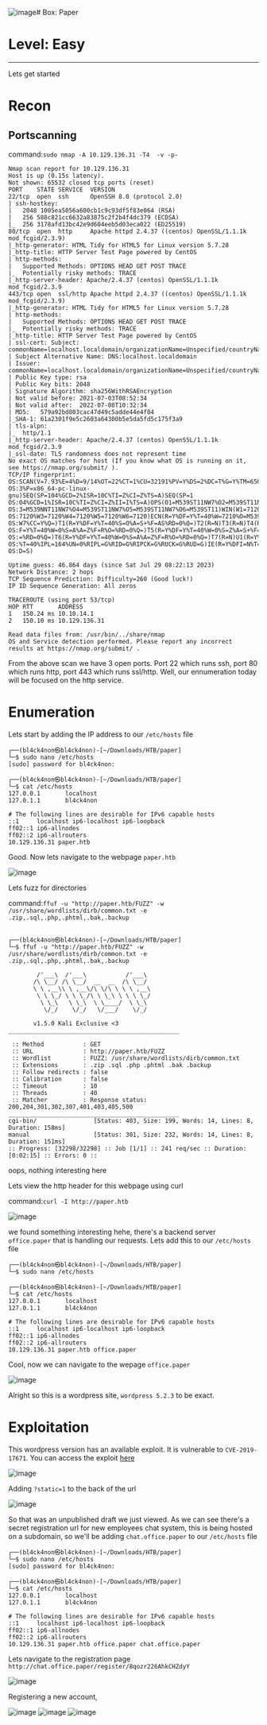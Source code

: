 ![image](https://github.com/BlackAnon22/BlackAnon22.github.io/assets/67879936/c167bc9f-f9a3-4a50-a5f5-2779514ee265)# Box: Paper
# Level: Easy
<hr>

Lets get started

# Recon

## Portscanning

command:```sudo nmap -A 10.129.136.31 -T4  -v -p-```

```
Nmap scan report for 10.129.136.31
Host is up (0.15s latency).
Not shown: 65532 closed tcp ports (reset)
PORT    STATE SERVICE  VERSION
22/tcp  open  ssh      OpenSSH 8.0 (protocol 2.0)
| ssh-hostkey: 
|   2048 1005ea5056a600cb1c9c93df5f83e064 (RSA)
|   256 588c821cc6632a83875c2f2b4f4dc379 (ECDSA)
|_  256 3178afd13bc42e9d604eeb5d03eca022 (ED25519)
80/tcp  open  http     Apache httpd 2.4.37 ((centos) OpenSSL/1.1.1k mod_fcgid/2.3.9)
|_http-generator: HTML Tidy for HTML5 for Linux version 5.7.28
|_http-title: HTTP Server Test Page powered by CentOS
| http-methods: 
|   Supported Methods: OPTIONS HEAD GET POST TRACE
|_  Potentially risky methods: TRACE
|_http-server-header: Apache/2.4.37 (centos) OpenSSL/1.1.1k mod_fcgid/2.3.9
443/tcp open  ssl/http Apache httpd 2.4.37 ((centos) OpenSSL/1.1.1k mod_fcgid/2.3.9)
|_http-generator: HTML Tidy for HTML5 for Linux version 5.7.28
| http-methods: 
|   Supported Methods: OPTIONS HEAD GET POST TRACE
|_  Potentially risky methods: TRACE
|_http-title: HTTP Server Test Page powered by CentOS
| ssl-cert: Subject: commonName=localhost.localdomain/organizationName=Unspecified/countryName=US
| Subject Alternative Name: DNS:localhost.localdomain
| Issuer: commonName=localhost.localdomain/organizationName=Unspecified/countryName=US
| Public Key type: rsa
| Public Key bits: 2048
| Signature Algorithm: sha256WithRSAEncryption
| Not valid before: 2021-07-03T08:52:34
| Not valid after:  2022-07-08T10:32:34
| MD5:   579a92bd803cac47d49c5adde44e4f84
|_SHA-1: 61a2301f9e5c2603a64300b5e5da5fd5c175f3a9
| tls-alpn: 
|_  http/1.1
|_http-server-header: Apache/2.4.37 (centos) OpenSSL/1.1.1k mod_fcgid/2.3.9
|_ssl-date: TLS randomness does not represent time
No exact OS matches for host (If you know what OS is running on it, see https://nmap.org/submit/ ).
TCP/IP fingerprint:
OS:SCAN(V=7.93%E=4%D=9/14%OT=22%CT=1%CU=32191%PV=Y%DS=2%DC=T%G=Y%TM=650286C
OS:3%P=x86_64-pc-linux-gnu)SEQ(SP=104%GCD=2%ISR=10C%TI=Z%CI=Z%TS=A)SEQ(SP=1
OS:04%GCD=1%ISR=10C%TI=Z%CI=Z%II=I%TS=A)OPS(O1=M539ST11NW7%O2=M539ST11NW7%O
OS:3=M539NNT11NW7%O4=M539ST11NW7%O5=M539ST11NW7%O6=M539ST11)WIN(W1=7120%W2=
OS:7120%W3=7120%W4=7120%W5=7120%W6=7120)ECN(R=Y%DF=Y%T=40%W=7210%O=M539NNSN
OS:W7%CC=Y%Q=)T1(R=Y%DF=Y%T=40%S=O%A=S+%F=AS%RD=0%Q=)T2(R=N)T3(R=N)T4(R=Y%D
OS:F=Y%T=40%W=0%S=A%A=Z%F=R%O=%RD=0%Q=)T5(R=Y%DF=Y%T=40%W=0%S=Z%A=S+%F=AR%O
OS:=%RD=0%Q=)T6(R=Y%DF=Y%T=40%W=0%S=A%A=Z%F=R%O=%RD=0%Q=)T7(R=N)U1(R=Y%DF=N
OS:%T=40%IPL=164%UN=0%RIPL=G%RID=G%RIPCK=G%RUCK=G%RUD=G)IE(R=Y%DFI=N%T=40%C
OS:D=S)

Uptime guess: 46.864 days (since Sat Jul 29 08:22:13 2023)
Network Distance: 2 hops
TCP Sequence Prediction: Difficulty=260 (Good luck!)
IP ID Sequence Generation: All zeros

TRACEROUTE (using port 53/tcp)
HOP RTT       ADDRESS
1   150.24 ms 10.10.14.1
2   150.10 ms 10.129.136.31

Read data files from: /usr/bin/../share/nmap
OS and Service detection performed. Please report any incorrect results at https://nmap.org/submit/ .
```

From the above scan we have 3 open ports. Port 22 which runs ssh, port 80 which runs http, port 443 which runs ssl/http. Well, our ennumeration today will be focused on the http service.



# Enumeration

Lets start by adding the IP address to our ```/etc/hosts``` file

```
┌──(bl4ck4non㉿bl4ck4non)-[~/Downloads/HTB/paper]
└─$ sudo nano /etc/hosts
[sudo] password for bl4ck4non: 
                                                                                                                                                                                                
┌──(bl4ck4non㉿bl4ck4non)-[~/Downloads/HTB/paper]
└─$ cat /etc/hosts 
127.0.0.1       localhost
127.0.1.1       bl4ck4non

# The following lines are desirable for IPv6 capable hosts
::1     localhost ip6-localhost ip6-loopback
ff02::1 ip6-allnodes
ff02::2 ip6-allrouters
10.129.136.31 paper.htb
```
Good. Now lets navigate to the webpage ```paper.htb```

![image](https://github.com/BlackAnon22/BlackAnon22.github.io/assets/67879936/37753a5c-546a-4ad8-a793-ec52ac71cd93)

Lets fuzz for directories

command:```ffuf -u "http://paper.htb/FUZZ" -w /usr/share/wordlists/dirb/common.txt -e .zip,.sql,.php,.phtml,.bak,.backup```

```
                                                                                                                                                                                                
┌──(bl4ck4non㉿bl4ck4non)-[~/Downloads/HTB/paper]
└─$ ffuf -u "http://paper.htb/FUZZ" -w /usr/share/wordlists/dirb/common.txt -e .zip,.sql,.php,.phtml,.bak,.backup

        /'___\  /'___\           /'___\       
       /\ \__/ /\ \__/  __  __  /\ \__/       
       \ \ ,__\\ \ ,__\/\ \/\ \ \ \ ,__\      
        \ \ \_/ \ \ \_/\ \ \_\ \ \ \ \_/      
         \ \_\   \ \_\  \ \____/  \ \_\       
          \/_/    \/_/   \/___/    \/_/       

       v1.5.0 Kali Exclusive <3
________________________________________________

 :: Method           : GET
 :: URL              : http://paper.htb/FUZZ
 :: Wordlist         : FUZZ: /usr/share/wordlists/dirb/common.txt
 :: Extensions       : .zip .sql .php .phtml .bak .backup 
 :: Follow redirects : false
 :: Calibration      : false
 :: Timeout          : 10
 :: Threads          : 40
 :: Matcher          : Response status: 200,204,301,302,307,401,403,405,500
________________________________________________
cgi-bin/                [Status: 403, Size: 199, Words: 14, Lines: 8, Duration: 158ms]
manual                  [Status: 301, Size: 232, Words: 14, Lines: 8, Duration: 151ms]
:: Progress: [32298/32298] :: Job [1/1] :: 241 req/sec :: Duration: [0:02:15] :: Errors: 0 ::
```
oops, nothing interesting here

Lets view the http header for this webpage using curl

command:```curl -I http://paper.htb```

![image](https://github.com/BlackAnon22/BlackAnon22.github.io/assets/67879936/8830c574-dc95-4e31-9d16-38f8a3e2ee9a)

we found something interesting hehe, there's a backend server ```office.paper``` that is handling our requests. Lets add this to our ```/etc/hosts``` file

```
┌──(bl4ck4non㉿bl4ck4non)-[~/Downloads/HTB/paper]
└─$ sudo nano /etc/hosts
                                                                                                                                                                                                
┌──(bl4ck4non㉿bl4ck4non)-[~/Downloads/HTB/paper]
└─$ cat /etc/hosts 
127.0.0.1       localhost
127.0.1.1       bl4ck4non

# The following lines are desirable for IPv6 capable hosts
::1     localhost ip6-localhost ip6-loopback
ff02::1 ip6-allnodes
ff02::2 ip6-allrouters
10.129.136.31 paper.htb office.paper
```
Cool, now we can navigate to the wepage ```office.paper```

![image](https://github.com/BlackAnon22/BlackAnon22.github.io/assets/67879936/65263496-d6ec-4cc9-a0ea-b06e1c6127cb)

Alright so this is a wordpress site, ```wordpress 5.2.3``` to be exact.



# Exploitation

This wordpress version has an available exploit. It is vulnerable to ```CVE-2019-17671```. You can access the exploit [here](https://www.exploit-db.com/exploits/47690)

![image](https://github.com/BlackAnon22/BlackAnon22.github.io/assets/67879936/3d62b35d-049f-45bc-a60a-5bff41a21c05)

Adding ```?static=1``` to the back of the url

![image](https://github.com/BlackAnon22/BlackAnon22.github.io/assets/67879936/80b8cbd5-e3d7-46f1-bcde-9e0f6f54b1fc)

So that was an unpublished draft we just viewed. As we can see there's a secret registration url for new employees chat system, this is being hosted on a subdomain, so we'll be adding ```chat.office.paper``` to our ```/etc/hosts``` file

```
┌──(bl4ck4non㉿bl4ck4non)-[~/Downloads/HTB/paper]
└─$ sudo nano /etc/hosts        
[sudo] password for bl4ck4non: 
                                                                                                                                                                                                
┌──(bl4ck4non㉿bl4ck4non)-[~/Downloads/HTB/paper]
└─$ cat /etc/hosts
127.0.0.1       localhost
127.0.1.1       bl4ck4non

# The following lines are desirable for IPv6 capable hosts
::1     localhost ip6-localhost ip6-loopback
ff02::1 ip6-allnodes
ff02::2 ip6-allrouters
10.129.136.31 paper.htb office.paper chat.office.paper
```
Lets navigate to the registration page ```http://chat.office.paper/register/8qozr226AhkCHZdyY```

![image](https://github.com/BlackAnon22/BlackAnon22.github.io/assets/67879936/2d067ce2-eaa5-400e-80da-d48e37b345fa)

Registering a new account,

![image](https://github.com/BlackAnon22/BlackAnon22.github.io/assets/67879936/6e20f7f5-5d84-4ddb-be38-8ac7065b2a60)
![image](https://github.com/BlackAnon22/BlackAnon22.github.io/assets/67879936/50b4a76c-21a0-43a3-b0f2-12cef86ca32b)
![image](https://github.com/BlackAnon22/BlackAnon22.github.io/assets/67879936/e363dbda-582c-4988-aa02-bfe97fb8f9b0)
























